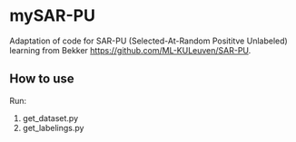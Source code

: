 # mySAR-PU

Adaptation of code for SAR-PU (Selected-At-Random Posititve Unlabeled) learning from Bekker https://github.com/ML-KULeuven/SAR-PU.

## How to use

Run:
1. get_dataset.py
2. get_labelings.py
